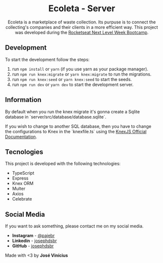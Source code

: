<h1 align="center">Ecoleta - Server</h1>

<p align="center">
    Ecoleta is a marketplace of waste collection. Its purpuse is to connect the collecting's companies and their clients in a more efficient way.
    This project was developed during the <a href="https://rocketseat.com.br/">Rocketseat Next Level Week Bootcamp</a>.
</p>

## Development

To start the development follow the steps:

1. run ``npm install`` or ``yarn`` (if you use yarn as your package manager).
2. run ``npm run knex:migrate`` or ``yarn knex:migrate`` to run the migrations.
3. run ``npm run knex:seed`` or ``yarn knex:seed`` to start the seeds.
4. run `npm run dev` or `yarn dev` to start the development server.

## Information

<p>By default when you run the knex migrate it's gonna create a Sqlite database in `server/src/database/database.sqlite`.</p>
<p>If you wish to change to another SQL database, then you have to change the configurations to Knex in the `knexfile.ts` using the <a href="http://knexjs.org/#Installation-client">KnexJS Official Documentation</a>.</p>

## Tecnologies

This project is developed with the following technologies:

- TypeScript
- Express
- Knex ORM
- Multer
- Axios
- Celebrate

## Social Media

If you want to ask something, please contact me on my social media.

* **Instagram** - [@pajebr](https://www.instagram.com/pajebr/)
* **Linkedin** -  [josephdsbr](https://www.linkedin.com/in/josephdsbr)
* **GitHub** - [josephdsbr](https://github.com/josephdsbr)

Made with <3 by **José Vinícius**